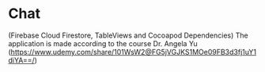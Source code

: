 # Chat
(Firebase Cloud Firestore, TableViews and Cocoapod Dependencies) The application is made according to the course Dr. Angela Yu (https://www.udemy.com/share/101WsW2@FG5jVGJKS1MOe09FB3d3fj1uY1diYA==/)
